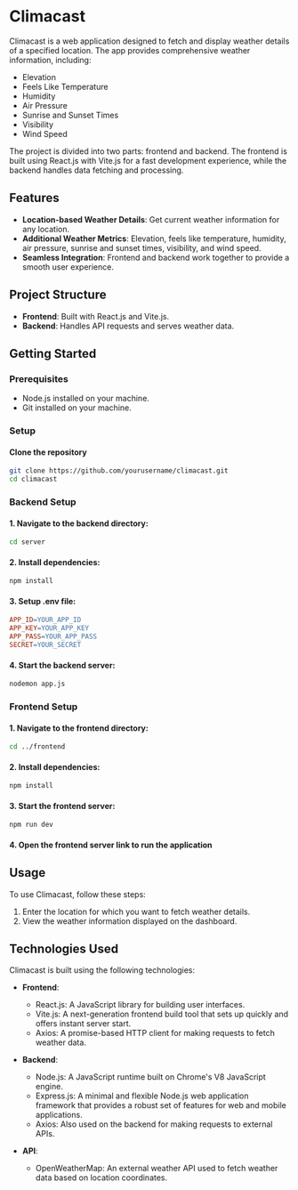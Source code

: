 # Climacast

Climacast is a web application designed to fetch and display weather details of a specified location. The app provides comprehensive weather information, including:

- Elevation
- Feels Like Temperature
- Humidity
- Air Pressure
- Sunrise and Sunset Times
- Visibility
- Wind Speed

The project is divided into two parts: frontend and backend. The frontend is built using React.js with Vite.js for a fast development experience, while the backend handles data fetching and processing.

## Features

- **Location-based Weather Details**: Get current weather information for any location.
- **Additional Weather Metrics**: Elevation, feels like temperature, humidity, air pressure, sunrise and sunset times, visibility, and wind speed.
- **Seamless Integration**: Frontend and backend work together to provide a smooth user experience.

## Project Structure

- **Frontend**: Built with React.js and Vite.js.
- **Backend**: Handles API requests and serves weather data.

## Getting Started

### Prerequisites

- Node.js installed on your machine.
- Git installed on your machine.

### Setup

#### Clone the repository

```sh
git clone https://github.com/yourusername/climacast.git
cd climacast
```
### Backend Setup

#### 1. Navigate to the backend directory:

```sh
cd server
```

#### 2. Install dependencies:

```sh
npm install
```

#### 3. Setup .env file:

```makefile
APP_ID=YOUR_APP_ID
APP_KEY=YOUR_APP_KEY
APP_PASS=YOUR_APP_PASS
SECRET=YOUR_SECRET
```

#### 4. Start the backend server:

```sh
nodemon app.js
```

### Frontend Setup

#### 1. Navigate to the frontend directory:

```sh
cd ../frontend
```

#### 2. Install dependencies:

```sh
npm install
```

#### 3. Start the frontend server:

```sh
npm run dev
```

#### 4. Open the frontend server link to run the application

## Usage

To use Climacast, follow these steps:

1. Enter the location for which you want to fetch weather details.
2. View the weather information displayed on the dashboard.

## Technologies Used

Climacast is built using the following technologies:

- **Frontend**:
  - React.js: A JavaScript library for building user interfaces.
  - Vite.js: A next-generation frontend build tool that sets up quickly and offers instant server start.
  - Axios: A promise-based HTTP client for making requests to fetch weather data.

- **Backend**:
  - Node.js: A JavaScript runtime built on Chrome's V8 JavaScript engine.
  - Express.js: A minimal and flexible Node.js web application framework that provides a robust set of features for web and mobile applications.
  - Axios: Also used on the backend for making requests to external APIs.

- **API**:
  - OpenWeatherMap: An external weather API used to fetch weather data based on location coordinates.

